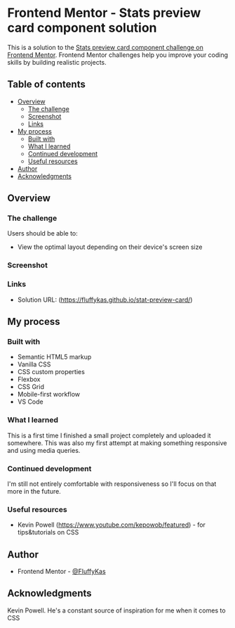 # Frontend Mentor - Stats preview card component solution

This is a solution to the [Stats preview card component challenge on Frontend Mentor](https://www.frontendmentor.io/challenges/stats-preview-card-component-8JqbgoU62). Frontend Mentor challenges help you improve your coding skills by building realistic projects. 

## Table of contents

- [Overview](#overview)
  - [The challenge](#the-challenge)
  - [Screenshot](#screenshot)
  - [Links](#links)
- [My process](#my-process)
  - [Built with](#built-with)
  - [What I learned](#what-i-learned)
  - [Continued development](#continued-development)
  - [Useful resources](#useful-resources)
- [Author](#author)
- [Acknowledgments](#acknowledgments)

## Overview

### The challenge

Users should be able to:

- View the optimal layout depending on their device's screen size

### Screenshot

[](.screenshots/stats-preview-card-component-desktop.png)
[](.screenshots/stats-preview-card-component-mobile.png)

### Links

- Solution URL: (https://fluffykas.github.io/stat-preview-card/)

## My process

### Built with

- Semantic HTML5 markup
- Vanilla CSS
- CSS custom properties
- Flexbox
- CSS Grid
- Mobile-first workflow
- VS Code

### What I learned

This is a first time I finished a small project completely and uploaded it somewhere. This was also my first attempt at making something responsive and using media queries. 

### Continued development

I'm still not entirely comfortable with responsiveness so I'll focus on that more in the future.

### Useful resources

- Kevin Powell (https://www.youtube.com/kepowob/featured) - for tips&tutorials on CSS

## Author

- Frontend Mentor - [@FluffyKas](https://www.frontendmentor.io/profile/FluffyKas)

## Acknowledgments

Kevin Powell. He's a constant source of inspiration for me when it comes to CSS
